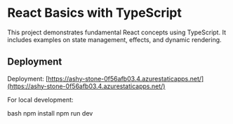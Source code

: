 # React Basics with TypeScript

This project demonstrates fundamental React concepts using TypeScript. It includes examples on state management, effects, and dynamic rendering.

## Deployment

Deployment: [https://ashy-stone-0f56afb03.4.azurestaticapps.net/](https://ashy-stone-0f56afb03.4.azurestaticapps.net/)

For local development:

bash
npm install
npm run dev
```